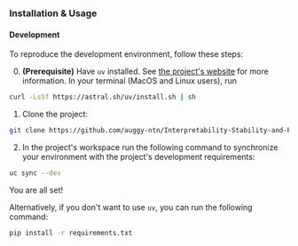 
### Installation & Usage

#### Development
To reproduce the development environment, follow these steps:

0. **(Prerequisite)** Have ```uv``` installed. See [the project's website](https://docs.astral.sh/uv/) for more information. In your terminal (MacOS and Linux users), run 
```zsh
curl -LsSf https://astral.sh/uv/install.sh | sh
```

1. Clone the project:
```zsh
git clone https://github.com/auggy-ntn/Interpretability-Stability-and-Fairness-project.git
```

2. In the project's workspace run the following command to synchronize your environment with the project's development requirements:
```zsh
uc sync --dev
```
You are all set!

Alternatively, if you don't want to use ```uv```, you can run the following command:
```zsh
pip install -r requirements.txt
```